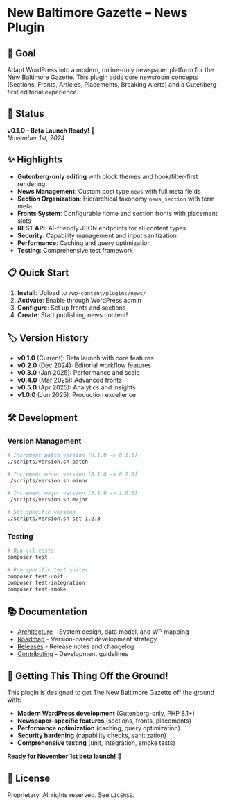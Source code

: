 # New Baltimore Gazette – News Plugin

## 🎯 Goal
Adapt WordPress into a modern, online-only newspaper platform for the New Baltimore Gazette. This plugin adds core newsroom concepts (Sections, Fronts, Articles, Placements, Breaking Alerts) and a Gutenberg-first editorial experience.

## 🚀 Status
**v0.1.0 - Beta Launch Ready!** 🎉  
*November 1st, 2024*

## ✨ Highlights
- **Gutenberg-only editing** with block themes and hook/filter-first rendering
- **News Management**: Custom post type `news` with full meta fields
- **Section Organization**: Hierarchical taxonomy `news_section` with term meta
- **Fronts System**: Configurable home and section fronts with placement slots
- **REST API**: AI-friendly JSON endpoints for all content types
- **Security**: Capability management and input sanitization
- **Performance**: Caching and query optimization
- **Testing**: Comprehensive test framework

## 📋 Quick Start
1. **Install**: Upload to `/wp-content/plugins/news/`
2. **Activate**: Enable through WordPress admin
3. **Configure**: Set up fronts and sections
4. **Create**: Start publishing news content!

## 🏷️ Version History
- **v0.1.0** (Current): Beta launch with core features
- **v0.2.0** (Dec 2024): Editorial workflow features
- **v0.3.0** (Jan 2025): Performance and scale
- **v0.4.0** (Mar 2025): Advanced fronts
- **v0.5.0** (Apr 2025): Analytics and insights
- **v1.0.0** (Jun 2025): Production excellence

## 🛠️ Development

### Version Management
```bash
# Increment patch version (0.1.0 -> 0.1.1)
./scripts/version.sh patch

# Increment minor version (0.1.0 -> 0.2.0)
./scripts/version.sh minor

# Increment major version (0.1.0 -> 1.0.0)
./scripts/version.sh major

# Set specific version
./scripts/version.sh set 1.2.3
```

### Testing
```bash
# Run all tests
composer test

# Run specific test suites
composer test-unit
composer test-integration
composer test-smoke
```

## 📚 Documentation
- [Architecture](ARCHITECTURE.md) - System design, data model, and WP mapping
- [Roadmap](ROADMAP.md) - Version-based development strategy
- [Releases](RELEASES.md) - Release notes and changelog
- [Contributing](CONTRIBUTING.md) - Development guidelines

## 🎯 Getting This Thing Off the Ground!

This plugin is designed to get The New Baltimore Gazette off the ground with:
- **Modern WordPress development** (Gutenberg-only, PHP 8.1+)
- **Newspaper-specific features** (sections, fronts, placements)
- **Performance optimization** (caching, query optimization)
- **Security hardening** (capability checks, sanitization)
- **Comprehensive testing** (unit, integration, smoke tests)

**Ready for November 1st beta launch! 🚀**

## 📄 License
Proprietary. All rights reserved. See `LICENSE`.
